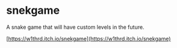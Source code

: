 # snekgame
A snake game that will have custom levels in the future.

[https://w1thrd.itch.io/snekgame](https://w1thrd.itch.io/snekgame)
